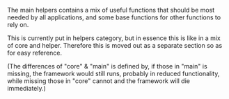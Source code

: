 The main helpers contains a mix of useful functions that should be most needed by all applications, and some base functions for other functions to rely on.

This is currently put in helpers category, but in essence this is like in a mix of core and helper. Therefore this is moved out as a separate section so as for easy reference.

(The differences of "core" & "main" is defined by, if those in "main" is missing, the framework would still runs, probably in reduced functionality, while missing those in "core" cannot and the framework will die immediately.)